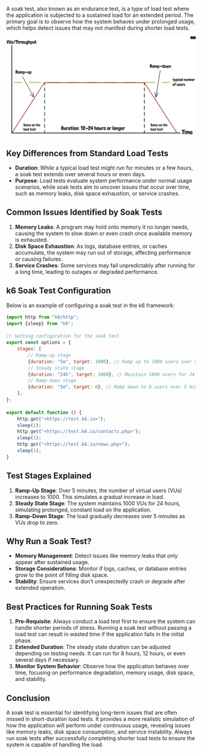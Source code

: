 A soak test, also known as an endurance test, is a type of load test where the application is subjected to a sustained
load for an extended period. The primary goal is to observe how the system behaves under prolonged usage, which helps
detect issues that may not manifest during shorter load tests.

![alt](../images/pic7.png)

## Key Differences from Standard Load Tests

- **Duration**: While a typical load test might run for minutes or a few hours, a soak test extends over several hours
  or even days.
- **Purpose**: Load tests evaluate system performance under normal usage scenarios, while soak tests aim to uncover
  issues that occur over time, such as memory leaks, disk space exhaustion, or service crashes.

## Common Issues Identified by Soak Tests

1. **Memory Leaks**: A program may hold onto memory it no longer needs, causing the system to slow down or even crash
   once available memory is exhausted.
2. **Disk Space Exhaustion**: As logs, database entries, or caches accumulate, the system may run out of storage,
   affecting performance or causing failures.
3. **Service Crashes**: Some services may fail unpredictably after running for a long time, leading to outages or
   degraded performance.

## k6 Soak Test Configuration

Below is an example of configuring a soak test in the k6 framework:

```jsx
import http from "k6/http";
import {sleep} from "k6";

// Setting configuration for the soak test
export const options = {
    stages: [
        // Ramp-up stage
        {duration: "5m", target: 1000}, // Ramp up to 1000 users over 5 minutes
        // Steady state stage
        {duration: "24h", target: 1000}, // Maintain 1000 users for 24 hours
        // Ramp-down stage
        {duration: "5m", target: 0}, // Ramp down to 0 users over 5 minutes
    ],
};

export default function () {
    http.get("<https://test.k6.io>");
    sleep(1);
    http.get("<https://test.k6.io/contacts.php>");
    sleep(1);
    http.get("<https://test.k6.io/news.php>");
    sleep(1);
}
```

## Test Stages Explained

1. **Ramp-Up Stage**: Over 5 minutes, the number of virtual users (VUs) increases to 1000. This simulates a gradual
   increase in load.
2. **Steady State Stage**: The system maintains 1000 VUs for 24 hours, simulating prolonged, constant load on the
   application.
3. **Ramp-Down Stage**: The load gradually decreases over 5 minutes as VUs drop to zero.

## Why Run a Soak Test?

- **Memory Management**: Detect issues like memory leaks that only appear after sustained usage.
- **Storage Considerations**: Monitor if logs, caches, or database entries grow to the point of filling disk space.
- **Stability**: Ensure services don’t unexpectedly crash or degrade after extended operation.

## Best Practices for Running Soak Tests

1. **Pre-Requisite**: Always conduct a load test first to ensure the system can handle shorter periods of stress.
   Running a soak test without passing a load test can result in wasted time if the application fails in the initial
   phase.
2. **Extended Duration**: The steady state duration can be adjusted depending on testing needs. It can run for 8 hours,
   12 hours, or even several days if necessary.
3. **Monitor System Behavior**: Observe how the application behaves over time, focusing on performance degradation,
   memory usage, disk space, and stability.

## Conclusion

A soak test is essential for identifying long-term issues that are often missed in short-duration load tests. It
provides a more realistic simulation of how the application will perform under continuous usage, revealing issues like
memory leaks, disk space consumption, and service instability. Always run soak tests after successfully completing
shorter load tests to ensure the system is capable of handling the load.